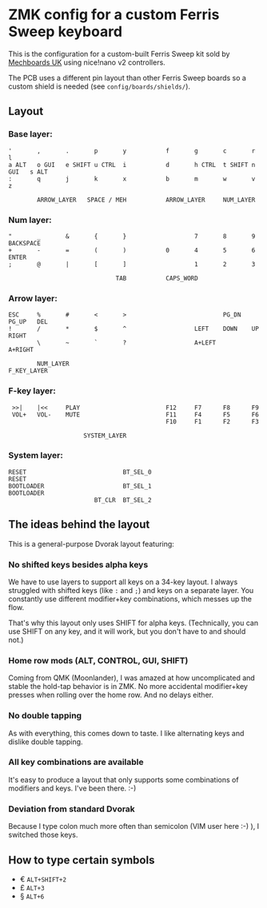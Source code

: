 # ZMK config for a custom Ferris Sweep keyboard

This is the configuration for a custom-built Ferris Sweep kit 
sold by [Mechboards UK](https://mechboards.co.uk/products/ferris-sweep-kit?variant=41437490544845)
using nice!nano v2 controllers.

The PCB uses a different pin layout than other Ferris Sweep boards so
a custom shield is needed (see `config/boards/shields/`).

## Layout

### Base layer:

    '       ,       .       p       y           f       g       c       r       l
    a ALT   o GUI   e SHIFT u CTRL  i           d       h CTRL  t SHIFT n GUI   s ALT
    :       q       j       k       x           b       m       w       v       z

            ARROW_LAYER   SPACE / MEH           ARROW_LAYER     NUM_LAYER

### Num layer:

    "       _       &       {       }                   7       8       9       BACKSPACE
    +       -       =       (       )           0       4       5       6       ENTER     
    ;       @       |       [       ]                   1       2       3

                                  TAB           CAPS_WORD       

### Arrow layer:

    ESC     %       #       <       >                           PG_DN   PG_UP   DEL 
    !       /       *       $       ^                   LEFT    DOWN    UP      RIGHT
            \       ~       `       ?                   A+LEFT                  A+RIGHT 

            NUM_LAYER                                           F_KEY_LAYER

### F-key layer:

     >>|    |<<     PLAY                        F12     F7      F8      F9    
     VOL+   VOL-    MUTE                        F11     F4      F5      F6
                                                F10     F1      F2      F3

                         SYSTEM_LAYER

### System layer:

    RESET                           BT_SEL_0                                    RESET
    BOOTLOADER                      BT_SEL_1                                    BOOTLOADER
                            BT_CLR  BT_SEL_2

## The ideas behind the layout

This is a general-purpose Dvorak layout featuring:

### No shifted keys besides alpha keys

We have to use layers to support all keys on a 34-key layout. 
I always struggled with shifted keys (like `:` and `;`) and keys on a
separate layer. You constantly use different modifier+key combinations, 
which messes up the flow.

That's why this layout only uses SHIFT for alpha keys. (Technically, you can 
use SHIFT on any key, and it will work, but you don't have to and should not.)


### Home row mods (ALT, CONTROL, GUI, SHIFT)

Coming from QMK (Moonlander), I was amazed at how uncomplicated and stable
the hold-tap behavior is in ZMK. No more accidental modifier+key presses when
rolling over the home row. And no delays either.


### No double tapping

As with everything, this comes down to taste. I like alternating keys and dislike
double tapping. 


### All key combinations are available 

It's easy to produce a layout that only supports some combinations
of modifiers and keys. I've been there. :-)

### Deviation from standard Dvorak

Because I type colon much more often than semicolon (VIM user here :-) ), I switched those keys.

## How to type certain symbols

- € `ALT+SHIFT+2`
- £ `ALT+3`
- § `ALT+6`


